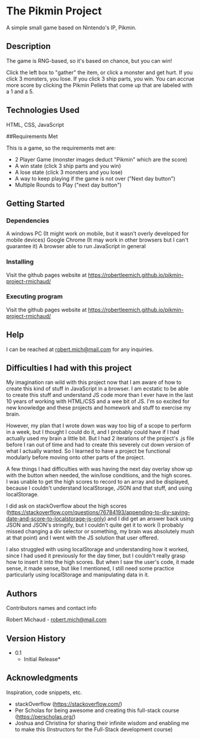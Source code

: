 # The Pikmin Project

A simple small game based on Nintendo's IP, Pikmin.

## Description

The game is RNG-based, so it's based on chance, but you can win!

Click the left box to "gather" the item, or click a monster and get hurt. If you click 3 monsters, you lose. If you click 3 ship parts, you win. You can accrue more score by clicking the Pikmin Pellets that come up that are labeled with a 1 and a 5.

## Technologies Used

HTML, CSS, JavaScript

##Requirements Met

This is a game, so the requirements met are:

* 2 Player Game (monster images deduct "Pikmin" which are the score)
* A win state (click 3 ship parts and you win)
* A lose state (click 3 monsters and you lose)
* A way to keep playing if the game is not over ("Next day button")
* Multiple Rounds to Play ("next day button")

## Getting Started

### Dependencies

A windows PC (It might work on mobile, but it wasn't overly developed for mobile devices)
Google Chrome (It may work in other browsers but I can't guarantee it)
A browser able to run JavaScript in general

### Installing

Visit the github pages website at https://robertleemich.github.io/pikmin-project-rmichaud/

### Executing program

Visit the github pages website at https://robertleemich.github.io/pikmin-project-rmichaud/

## Help

I can be reached at robert.mich@mail.com for any inquiries.

## Difficulties I had with this project

My imagination ran wild with this project now that I am aware of how to create this kind of stuff in JavaScript in a browser. I am ecstatic to be able to create this stuff and understand JS code more than I ever have in the last 10 years of working with HTML/CSS and a wee bit of JS. I'm so excited for new knowledge and these projects and homework and stuff to exercise my brain.

However, my plan that I wrote down was way too big of a scope to perform in a week, but I thought I could do it, and I probably could have if I had actually used my brain a little bit. But I had 2 iterations of the project's .js file before I ran out of time and had to create this severely cut down version of what I actually wanted. So I learned to have a project be functional modularly before moving onto other parts of the project.

A few things I had difficulties with was having the next day overlay show up with the button when needed, the win/lose conditions, and the high scores. I was unable to get the high scores to record to an array and be displayed, because I couldn't understand localStorage, JSON and that stuff, and using localStorage.

I did ask on stackOverflow about the high scores (https://stackoverflow.com/questions/76784193/appending-to-div-saving-date-and-score-to-localstorage-js-only) and I did get an answer back using JSON and JSON's stringify, but I couldn't quite get it to work (I probably missed changing a div selector or something, my brain was absolutely mush at that point) and I went with the JS solution that user offered.

I also struggled with using localStorage and understanding how it worked, since I had used it previously for the day timer, but I couldn't really grasp how to insert it into the high scores. But when I saw the user's code, it made sense, it made sense, but like I mentioned, I still need some practice particularly using localStorage and manipulating data in it.

## Authors

Contributors names and contact info

Robert Michaud - robert.mich@mail.com

## Version History

* 0.1
    * Initial Release*

## Acknowledgments

Inspiration, code snippets, etc.
* stackOverflow (https://stackoverflow.com/)
* Per Scholas for being awesome and creating this full-stack course (https://perscholas.org/)
* Joshua and Christina for sharing their infinite wisdom and enabling me to make this (Instructors for the Full-Stack development course)